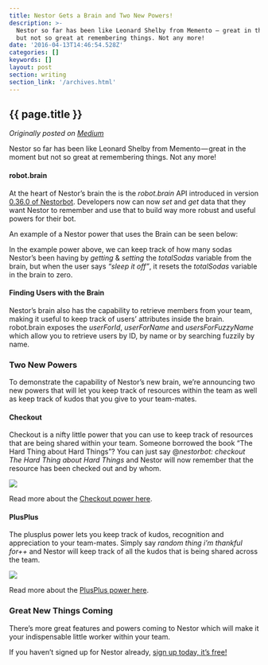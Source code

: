 ```yaml
---
title: Nestor Gets a Brain and Two New Powers!
description: >-
  Nestor so far has been like Leonard Shelby from Memento — great in the moment
  but not so great at remembering things. Not any more!
date: '2016-04-13T14:46:54.528Z'
categories: []
keywords: []
layout: post
section: writing
section_link: '/archives.html'
---
```


## {{ page.title }}

*Originally posted on [Medium](https://medium.com/@iamclovin)*

Nestor so far has been like Leonard Shelby from Memento — great in the moment but not so great at remembering things. Not any more!

#### robot.brain

At the heart of Nestor’s brain the is the _robot.brain_ API introduced in version [0.36.0 of Nestorbot](https://github.com/zerobotlabs/nestorbot/releases/tag/v0.36.1). Developers now can now _set_ and _get_ data that they want Nestor to remember and use that to build way more robust and useful powers for their bot.

An example of a Nestor power that uses the Brain can be seen below:

In the example power above, we can keep track of how many sodas Nestor’s been having by _getting_ & _setting_ the _totalSodas_ variable from the brain, but when the user says _“sleep it off”_, it resets the _totalSodas_ variable in the brain to zero.

#### Finding Users with the Brain

Nestor’s brain also has the capability to retrieve members from your team, making it useful to keep track of users’ attributes inside the brain. robot.brain exposes the _userForId_, _userForName_ and _usersForFuzzyName_ which allow you to retrieve users by ID, by name or by searching fuzzily by name.

### Two New Powers

To demonstrate the capability of Nestor’s new brain, we’re announcing two new powers that will let you keep track of resources within the team as well as keep track of kudos that you give to your team-mates.

#### Checkout

Checkout is a nifty little power that you can use to keep track of resources that are being shared within your team. Someone borrowed the book “The Hard Thing about Hard Things”? You can just say @_nestorbot: checkout The Hard Thing about Hard Things_ and Nestor will now remember that the resource has been checked out and by whom.

![](https://cdn-images-1.medium.com/max/800/1*330WS5u2m5CjLcOhtmDbMA.png)

Read more about the [Checkout power here](https://www.asknestor.me/powers/checkout).

#### PlusPlus

The plusplus power lets you keep track of kudos, recognition and appreciation to your team-mates. Simply say _random thing i’m thankful for++_ and Nestor will keep track of all the kudos that is being shared across the team.

![](https://cdn-images-1.medium.com/max/800/1*1ICxBooikOBg8UTjZIBynQ.png)

Read more about the [PlusPlus power here](https://www.asknestor.me/powers/plusplus).

### Great New Things Coming

There’s more great features and powers coming to Nestor which will make it your indispensable little worker within your team.

If you haven’t signed up for Nestor already, [sign up today, it’s free!](https://www.asknestor.me)
